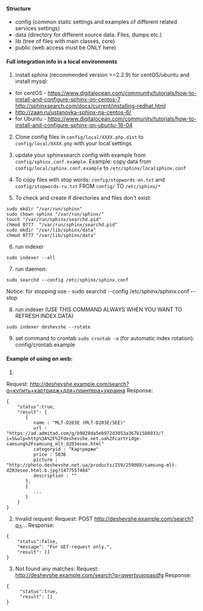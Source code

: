 #### Structure ####

* config (common static settings and examples of different related services settings)
* data (directory for different source data. Files, dumps etc.)
* lib (tree of files with main classes, core)
* public (web access must be ONLY here)




#### Full integration info in a local environments ####

1) install sphinx (recommended version >=2.2.9) for centOS/ubuntu and install mysql:
*  for centOS - https://www.digitalocean.com/community/tutorials/how-to-install-and-configure-sphinx-on-centos-7
   http://sphinxsearch.com/docs/current/installing-redhat.html
*  http://zaan.ru/ustanovka-sphinx-na-centos-6/
*  for Ubuntu - https://www.digitalocean.com/community/tutorials/how-to-install-and-configure-sphinx-on-ubuntu-16-04

2) Clone config files in `config/local/XXXX.php.dist` to `config/local/XXXX.php` with your local settings

3) update your sphinxsearch config with example from `config/sphinx.conf.example`.
Example: copy data from `config/local/sphinx.conf.example` to `/etc/sphinx/localsphinx.conf`

4) To copy files with stop words:
`config/stopwords-en.txt` and `config/stopwords-ru.txt` FROM `config/` TO `/etc/sphinx/*`

5) To check and create if directories and files don't exist:
```
sudo mkdir "/var/run/sphinx"
sudo chown sphinx "/var/run/sphinx/"
touch "/var/run/sphinx/searchd.pid"
chmod 0777  "/var/run/sphinx/searchd.pid"
sudo mkdir "/var/lib/sphinx/data"
chmod 0777 "/var/lib/sphinx/data"
```
6) run indexer
```
sudo indexer --all
```
7) run daemon:
```
sudo searchd --config /etc/sphinx/sphinx.conf
```
Notice: for stopping use -   sudo searchd --config /etc/sphinx/sphinx.conf --stop

8) run indexer (USE THIS COMMAND ALWAYS WHEN YOU WANT TO REFRESH INDEX DATA)
```
sudo indexer deshevshe --rotate
```
9) set command to crontab `sudo crontab -e` (for automatic index rotation):
config/crontab.example




#### Example of using on web: ####

1)
Request: http://deshevshe.example.com/search?q=купить+картридж+для+принтера+украина
Response:
```
{
    "status":true,
    "result": {
       {
          name : "MLT-D203E (MLT-D203E/SEE)"
          url : "https://ad.admitad.com/g/b9028da5eb972d3053a367b1580933/?i=5&ulp=http%3A%2F%2Fdeshevshe.net.ua%2Fcartridge-samsung%2Fsamsung_mlt_d203esee.html"
          categoryid : "Картриджи"
          price : 5036
          picture : "http://photo.deshevshe.net.ua/products/259/259088/samsung-mlt-d203esee.html.b.jpg?1477557484"
          description : ""
       },
       {
          ...
       }
    }
}
```

2) Invalid request:
Request: POST http://deshevshe.example.com/search?q=...
Response:
```
{
    "status":false,
    "message": "For GET-request only.",
    "result": []
}
```

3) Not found any matches:
Request: http://deshevshe.example.com/search?q=qwertyuiopasdfg
Response:
```
{
     "status":true,
     "result": []
}
```

